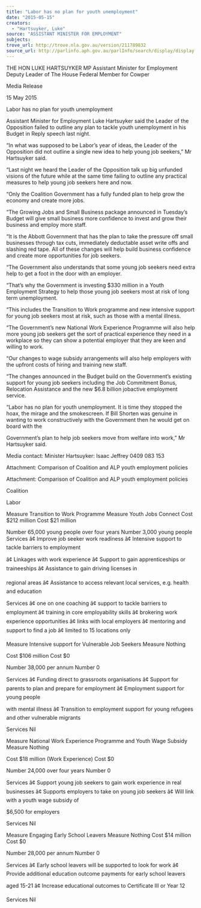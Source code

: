 ```yaml
---
title: "Labor has no plan for youth unemployment"
date: "2015-05-15"
creators:
  - "Hartsuyker, Luke"
source: "ASSISTANT MINISTER FOR EMPLOYMENT"
subjects:
trove_url: http://trove.nla.gov.au/version/211789832
source_url: http://parlinfo.aph.gov.au/parlInfo/search/display/display.w3p;query=Id%3A%22media/pressrel/3838599%22
---
```


 

 

 THE HON LUKE HARTSUYKER MP  Assistant Minister for Employment  Deputy Leader of The House  Federal Member for Cowper 

 

 Media Release 

 

 15 May 2015   

 Labor has no plan for youth unemployment   

 Assistant Minister for Employment Luke Hartsuyker said the Leader of the  Opposition failed to outline any plan to tackle youth unemployment in his Budget in  Reply speech last night.   

 “In what was supposed to be Labor’s year of ideas, the Leader of the Opposition did  not outline a single new idea to help young job seekers,” Mr Hartsuyker said.    

 “Last night we heard the Leader of the Opposition talk up big unfunded visions of the  future while at the same time failing to outline any practical measures to help young  job seekers here and now.   

 “Only the Coalition Government has a fully funded plan to help grow the economy  and create more jobs.   

 “The Growing Jobs and Small Business package announced in Tuesday’s Budget  will give small business more confidence to invest and grow their business and  employ more staff.   

 “It is the Abbott Government that has the plan to take the pressure off small  businesses through tax cuts, immediately deductable asset write offs and slashing  red tape. All of these changes will help build business confidence and create more  opportunities for job seekers.   

 “The Government also understands that some young job seekers need extra help to  get a foot in the door with an employer.   

 “That’s why the Government is investing $330 million in a Youth Employment  Strategy to help those young job seekers most at risk of long term unemployment.     

 “This includes the Transition to Work programme and new intensive support for  young job seekers most at risk, such as those with a mental illness.   

 “The Government’s new National Work Experience Programme will also help more  young job seekers get the sort of practical experience they need in a workplace so  they can show a potential employer that they are keen and willing to work.   

 “Our changes to wage subsidy arrangements will also help employers with the  upfront costs of hiring and training new staff.   

 “The changes announced in the Budget build on the Government’s existing support  for young job seekers including the Job Commitment Bonus, Relocation Assistance  and the new $6.8 billion jobactive employment service.    

 “Labor has no plan for youth unemployment. It is time they stopped the hoax, the  mirage and the smokescreen. If Bill Shorten was genuine in wanting to work  constructively with the Government then he would get on board with the 

 Government’s plan to help job seekers move from welfare into work,” Mr Hartsuyker  said.    

 Media contact:  Minister Hartsuyker: Isaac Jeffrey 0409 083 153   

 

 

 

 

 

 Attachment: Comparison of Coalition and ALP youth employment policies   

 

 Attachment: Comparison of Coalition and ALP youth employment policies   

 

 

 Coalition   

 

 Labor 

 Measure Transition to Work Programme Measure Youth Jobs Connect  Cost $212 million Cost $21 million 

 Number 65,000 young people over four years Number 3,000 young people  Services â¢ Improve job seeker work readiness  â¢ Intensive support to tackle barriers to  employment 

 â¢ Linkages with work experience  â¢ Support to gain apprenticeships or  traineeships  â¢ Assistance to gain driving licenses in 

 regional areas  â¢ Assistance to access relevant local  services, e.g. health and education 

 Services â¢ one on one coaching  â¢ support to tackle barriers to employment  â¢ training in core employability skills  â¢ brokering work experience opportunities  â¢ links with local employers  â¢ mentoring and support to find a job  â¢ limited to 15 locations only 

 Measure Intensive support for Vulnerable Job  Seekers  Measure Nothing  

 Cost $106 million Cost $0 

 Number 38,000 per annum Number 0 

 Services â¢ Funding direct to grassroots  organisations  â¢ Support for parents to plan and  prepare for employment  â¢ Employment support for young people 

 with mental illness  â¢ Transition to employment support for  young refugees and other vulnerable  migrants 

 Services Nil 

 Measure National Work Experience Programme   and Youth Wage Subsidy   Measure Nothing  

 Cost $18 million (Work Experience) Cost $0 

 Number 24,000 over four years Number 0 

 Services â¢ Support young job seekers to gain  work experience in real businesses  â¢ Supports employers to take on young  job seekers  â¢ Will link with a youth wage subsidy of 

 $6,500 for employers 

 Services Nil 

 Measure Engaging Early School Leavers Measure Nothing  Cost $14 million Cost $0 

 Number 28,000 per annum Number 0 

 Services â¢ Early school leavers will be supported  to look for work  â¢ Provide additional education outcome  payments for early school leavers 

 aged 15-21  â¢ Increase educational outcomes to  Certificate III or Year 12 

 Services Nil 

 


